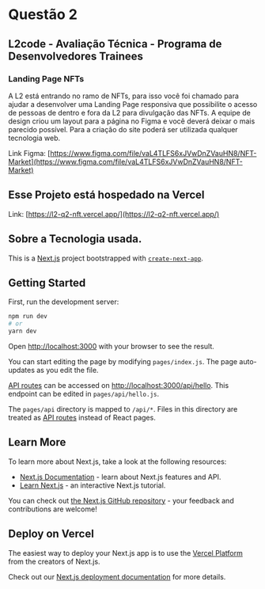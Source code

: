 # Questão 2

## L2code - Avaliação Técnica - Programa de Desenvolvedores Trainees

### Landing Page NFTs

A L2 está entrando no ramo de NFTs, para isso você foi chamado para ajudar a desenvolver uma Landing
Page responsiva que possibilite o acesso de pessoas de dentro e fora da L2 para divulgação das NFTs.
A equipe de design criou um layout para a página no Figma e você deverá deixar o mais parecido
possível. Para a criação do site poderá ser utilizada qualquer tecnologia web.

Link Figma:
[https://www.figma.com/file/vaL4TLFS6xJVwDnZVauHN8/NFT-Market](https://www.figma.com/file/vaL4TLFS6xJVwDnZVauHN8/NFT-Market)

## Esse Projeto está hospedado na Vercel

Link: [https://l2-q2-nft.vercel.app/](https://l2-q2-nft.vercel.app/)

## Sobre a Tecnologia usada.

This is a [Next.js](https://nextjs.org/) project bootstrapped with
[`create-next-app`](https://github.com/vercel/next.js/tree/canary/packages/create-next-app).

## Getting Started

First, run the development server:

```bash
npm run dev
# or
yarn dev
```

Open [http://localhost:3000](http://localhost:3000) with your browser to see the result.

You can start editing the page by modifying `pages/index.js`. The page auto-updates as you edit the
file.

[API routes](https://nextjs.org/docs/api-routes/introduction) can be accessed on
[http://localhost:3000/api/hello](http://localhost:3000/api/hello). This endpoint can be edited in
`pages/api/hello.js`.

The `pages/api` directory is mapped to `/api/*`. Files in this directory are treated as
[API routes](https://nextjs.org/docs/api-routes/introduction) instead of React pages.

## Learn More

To learn more about Next.js, take a look at the following resources:

- [Next.js Documentation](https://nextjs.org/docs) - learn about Next.js features and API.
- [Learn Next.js](https://nextjs.org/learn) - an interactive Next.js tutorial.

You can check out [the Next.js GitHub repository](https://github.com/vercel/next.js/) - your
feedback and contributions are welcome!

## Deploy on Vercel

The easiest way to deploy your Next.js app is to use the
[Vercel Platform](https://vercel.com/new?utm_medium=default-template&filter=next.js&utm_source=create-next-app&utm_campaign=create-next-app-readme)
from the creators of Next.js.

Check out our [Next.js deployment documentation](https://nextjs.org/docs/deployment) for more
details.
